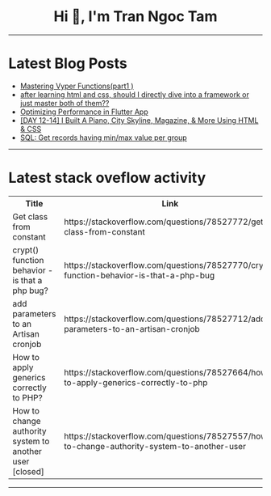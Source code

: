 <h1 align="center">Hi 👋, I'm Tran Ngoc Tam</h1>

---

# Latest Blog Posts 
<!-- BLOG-POST-LIST:START -->
- [Mastering Vyper Functions&lpar;part1 &rpar;](https://dev.to/mosesmuwawu/mastering-vyper-functionspart1--1144)
- [after learning html and css, should I directly dive into a framework or just master both of them??](https://dev.to/yns666/after-learning-html-and-css-should-i-directly-dive-into-a-framework-or-just-master-both-of-them-411a)
- [Optimizing Performance in Flutter App](https://dev.to/harsh8088/optimizing-performance-in-flutter-app-58dm)
- [[DAY 12-14] I Built A Piano, City Skyline, Magazine, &amp; More Using HTML &amp; CSS](https://dev.to/thomascansino/day-12-14-i-built-a-piano-city-skyline-magazine-more-using-html-css-2ja)
- [SQL: Get records having min/max value per group](https://dev.to/jetthoughts/sql-get-records-having-minmax-value-per-group-2cnh)
<!-- BLOG-POST-LIST:END -->

---

# Latest stack oveflow activity
<table>
  <tr><th>Title</th><th>Link</th></tr>
  <!-- STACKOVERFLOW:START --><tr><td>Get class from constant</td><td>https://stackoverflow.com/questions/78527772/get-class-from-constant</td></tr><tr><td>crypt&lpar;&rpar; function behavior - is that a php bug?</td><td>https://stackoverflow.com/questions/78527770/crypt-function-behavior-is-that-a-php-bug</td></tr><tr><td>add parameters to an Artisan cronjob</td><td>https://stackoverflow.com/questions/78527712/add-parameters-to-an-artisan-cronjob</td></tr><tr><td>How to apply generics correctly to PHP?</td><td>https://stackoverflow.com/questions/78527664/how-to-apply-generics-correctly-to-php</td></tr><tr><td>How to change authority system to another user [closed]</td><td>https://stackoverflow.com/questions/78527557/how-to-change-authority-system-to-another-user</td></tr><!-- STACKOVERFLOW:END -->
</table>

---


